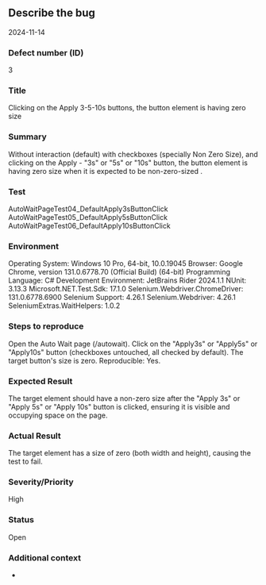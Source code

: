 ## Describe the bug
2024-11-14
### Defect number (ID)
3
### Title
Clicking on the Apply 3-5-10s buttons, the button element is having zero size
### Summary
Without interaction (default) with checkboxes (specially Non Zero Size), and clicking on the Apply - "3s" or "5s" or "10s" button, the button element is having zero size when it is expected to be non-zero-sized .
### Test
AutoWaitPageTest04_DefaultApply3sButtonClick
AutoWaitPageTest05_DefaultApply5sButtonClick
AutoWaitPageTest06_DefaultApply10sButtonClick

### Environment
Operating System: Windows 10 Pro, 64-bit, 10.0.19045
Browser: Google Chrome, version 131.0.6778.70 (Official Build) (64-bit)
Programming Language: C#
Development Environment: JetBrains Rider 2024.1.1
NUnit: 3.13.3
Microsoft.NET.Test.Sdk: 17.1.0
Selenium.Webdriver.ChromeDriver: 131.0.6778.6900
Selenium Support: 4.26.1
Selenium.Webdriver: 4.26.1
SeleniumExtras.WaitHelpers: 1.0.2

### Steps to reproduce
Open the Auto Wait page (/autowait).
Click on the "Apply3s" or "Apply5s" or "Apply10s" button (checkboxes untouched, all checked by default).
The target button's size is zero.
Reproducible: Yes.
### Expected Result
The target element should have a non-zero size after the "Apply 3s" or "Apply 5s" or "Apply 10s" button is clicked, ensuring it is visible and occupying space on the page.
### Actual Result
The target element has a size of zero (both width and height), causing the test to fail.
### Severity/Priority
High
### Status
Open
### Additional context
-


